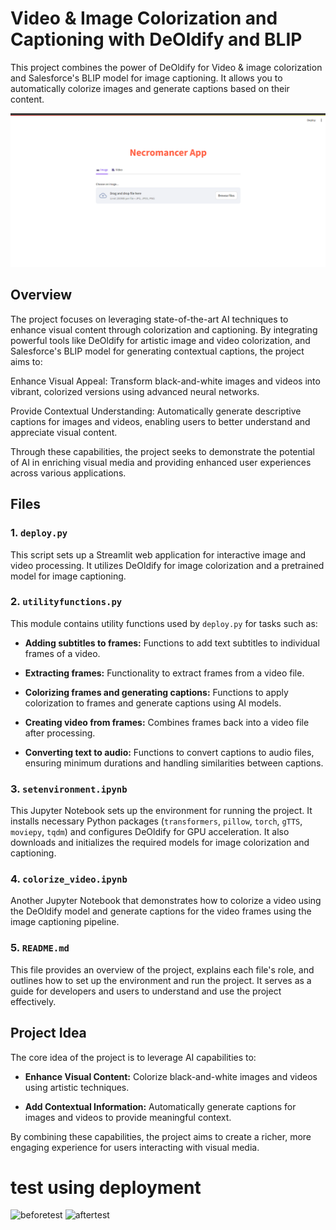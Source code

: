 # Video & Image Colorization and Captioning with DeOldify and BLIP

This project combines the power of DeOldify for Video & image colorization and Salesforce's BLIP model for image captioning. It allows you to automatically colorize images and generate captions based on their content.

![alt text](assets/deploy.png)
## Overview

The project focuses on leveraging state-of-the-art AI techniques to enhance visual content through colorization and captioning. By integrating powerful tools like DeOldify for artistic image and video colorization, and Salesforce's BLIP model for generating contextual captions, the project aims to:

Enhance Visual Appeal: Transform black-and-white images and videos into vibrant, colorized versions using advanced neural networks.

Provide Contextual Understanding: Automatically generate descriptive captions for images and videos, enabling users to better understand and appreciate visual content.

Through these capabilities, the project seeks to demonstrate the potential of AI in enriching visual media and providing enhanced user experiences across various applications.
## Files

### 1. `deploy.py`

This script sets up a Streamlit web application for interactive image and video processing. It utilizes DeOldify for image colorization and a pretrained model for image captioning.

### 2. `utilityfunctions.py`

This module contains utility functions used by `deploy.py` for tasks such as:

- **Adding subtitles to frames:** Functions to add text subtitles to individual frames of a video.
  
- **Extracting frames:** Functionality to extract frames from a video file.
  
- **Colorizing frames and generating captions:** Functions to apply colorization to frames and generate captions using AI models.
  
- **Creating video from frames:** Combines frames back into a video file after processing.
  
- **Converting text to audio:** Functions to convert captions to audio files, ensuring minimum durations and handling similarities between captions.

### 3. `setenvironment.ipynb`

This Jupyter Notebook sets up the environment for running the project. It installs necessary Python packages (`transformers`, `pillow`, `torch`, `gTTS`, `moviepy`, `tqdm`) and configures DeOldify for GPU acceleration. It also downloads and initializes the required models for image colorization and captioning.

### 4. `colorize_video.ipynb`

Another Jupyter Notebook that demonstrates how to colorize a video using the DeOldify model and generate captions for the video frames using the image captioning pipeline.

### 5. `README.md`

This file provides an overview of the project, explains each file's role, and outlines how to set up the environment and run the project. It serves as a guide for developers and users to understand and use the project effectively.

## Project Idea

The core idea of the project is to leverage AI capabilities to:

- **Enhance Visual Content:** Colorize black-and-white images and videos using artistic techniques.
  
- **Add Contextual Information:** Automatically generate captions for images and videos to provide meaningful context.

By combining these capabilities, the project aims to create a richer, more engaging experience for users interacting with visual media.


# test using deployment 
![beforetest](https://github.com/mohamedelsayed10/Image-Colorization-and-Captioning-with-DeOldify-and-BLIP/assets/87568101/85d26802-9e23-48c9-be5e-7ce723850a68)
![aftertest](https://github.com/mohamedelsayed10/Image-Colorization-and-Captioning-with-DeOldify-and-BLIP/assets/87568101/3c47ebab-6cea-4633-b9a7-76350c89fe54)





